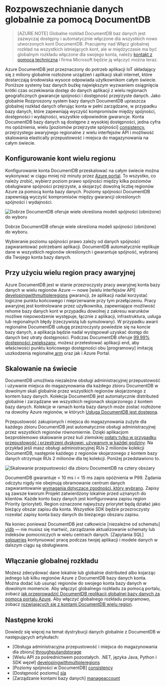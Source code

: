 <properties
   pageTitle="Rozpowszechnianie danych globalnie DocumentDB | Microsoft Azure"
   description="Informacje na temat odzyskiwania geo replikacji, pracy awaryjnej i danych planety skali przy użyciu globalnej baz danych z DocumentDB Azure, w pełni zarządzane usługi bazy danych NoSQL."
   services="documentdb"
   documentationCenter=""
   authors="kiratp"
   manager="jhubbard"
   editor=""/>

<tags
   ms.service="documentdb"
   ms.devlang="multiple"
   ms.topic="article"
   ms.tgt_pltfrm="na"
   ms.workload="na"
   ms.date="08/15/2016"
   ms.author="kipandya"/>
   
   
# <a name="distribute-data-globally-with-documentdb"></a>Rozpowszechnianie danych globalnie za pomocą DocumentDB

> [AZURE.NOTE] Globalne rozkład DocumentDB baz danych jest zazwyczaj dostępny i automatycznie włączone dla wszystkich nowo utworzonych kont DocumentDB. Pracujemy nad Włącz globalnej rozkład na wszystkich istniejących kont, ale w międzyczasie ma być globalnym rozkładu włączone dla swojego konta, należy [kontakt z pomocą techniczną](https://portal.azure.com/?#blade/Microsoft_Azure_Support/HelpAndSupportBlade) i firma Microsoft będzie ją włączyć można teraz.

Azure DocumentDB jest przeznaczony do potrzeb aplikacji IoT składający się z miliony globalnie rozłożone urządzeń i aplikacji skali internet, które dostarczają środowiska wysoce odpowiada użytkownikom całym świecie. Poniższe systemy baz danych buźkę największym wyzwaniem osiągnięcia krótki czas oczekiwania dostęp do danych aplikacji z wielu regionach geograficznych gwarancje spójności i dostępność przejrzyste danych. Jako globalnie Rozproszony system bazy danych DocumentDB upraszcza globalnej rozkład danych oferując konta w pełni zarządzane, w przypadku bazy danych, które zapewniają wyczyść kompromisów między spójności, dostępności i wydajności, wszystkie odpowiednie gwarancje. Konta DocumentDB bazy danych są dostępne z wysokiej dostępności, jedna cyfra ms opóźnienia, wielu [poziomów przejrzyste spójności] [consistency], przejrzystego awaryjnego regionalne z wielu interfejsów API i możliwość skalowania elastically przepustowość i miejsca do magazynowania na całym świecie. 

  
## <a name="configuring-multi-region-accounts"></a>Konfigurowanie kont wielu regionu

Konfigurowanie konta DocumentDB przeskalować na całym świecie można wykonywać w ciągu mniej niż minuty przez [Azure portal](documentdb-portal-global-replication.md). To wszystko, co należy zrobić, wybierz poziom prawo spójności między kilka poziomów obsługiwane spójności przejrzyste, a skojarzyć dowolną liczbę regionów Azure za pomocą konta bazy danych. Poziomy spójności DocumentDB zapewniają wyczyść kompromisów między gwarancji określonych spójności i wydajności. 

![Dobrze DocumentDB oferuje wiele określona modeli spójności (obniżone) do wyboru][1]

Dobrze DocumentDB oferuje wiele określona modeli spójności (obniżone) do wyboru.

Wybieranie poziomu spójności prawo zależy od danych spójności zagwarantować potrzebami aplikacji. DocumentDB automatycznie replikuje dane w wszystkich regionów określonych i gwarantuje spójność, wybranej dla Twojego konta bazy danych. 


## <a name="using-multi-region-failover"></a>Przy użyciu wielu region pracy awaryjnej 

Azure DocumentDB jest w stanie przezroczysty pracy awaryjnej konta bazy danych w wielu regionów Azure — nowe [wielu interfejsów API] [ developingwithmultipleregions] gwarancji, że aplikacji nadal korzystać logiczne punktu końcowego i nieprzerwanie przy tym przełączeniu. Pracy awaryjnej jest kontrolowane przez użytkownika, zapewniające możliwość rehome bazy danych kont w przypadku dowolnej z zakresu warunków możliwe niepowodzenie występuje, łącznie z aplikacji, infrastruktura, usługa lub regionalnych błędy (rzeczywistą lub symulowany). W przypadku awarii regionalne DocumentDB usługę przezroczysty powiedzie się na koncie bazy danych, a aplikacja będzie nadal występował uzyskać dostęp do danych bez utraty dostępności. Podczas DocumentDB oferuje [99,99% dostępności zwiększany][sla], możesz przetestować aplikacji end, aby właściwości punktu końcowego dostępności obu [programowy] imitację uszkodzenia regionalne[ arm] oraz jak i Azure Portal.


## <a name="scaling-across-the-planet"></a>Skalowanie na świecie
DocumentDB umożliwia niezależne obsługi administracyjnej przepustowość i używanie miejsca do magazynowania dla każdego zbioru DocumentDB w dowolnym skali globalnie przez wszystkich regionów skojarzonego z kontem bazy danych. Kolekcja DocumentDB jest automatycznie distributed globalnie i zarządzane we wszystkich regionach skojarzonego z kontem bazy danych. Kolekcje w ramach konta bazy danych może zostać rozłożone na dowolny Azure regionów, w których [Usługa DocumentDB jest dostępna][serviceregions]. 

Przepustowość zakupionych i miejsca do magazynowania zużyte dla każdego zbioru DocumentDB jest automatycznie obsługi administracyjnej przez wszystkich regionów równomiernie. Dzięki aplikacjom bezproblemowo skalowanie przez kuli ziemskiej [opłaty tylko w przypadku przepustowość i przestrzeni dyskowej, używanym w każdej godziny][pricing]. Na przykład jeśli masz obsługi administracyjnej RUs 2 milionów kolekcji DocumentDB, następnie każdego z regionów skojarzonego z kontem bazy danych otrzymuje RUs 2 milionów dla tej kolekcji. Poniżej przedstawiono to.

![Skalowanie przepustowości dla zbioru DocumentDB na cztery obszary][2]

DocumentDB gwarantuje < 10 ms i < 15 ms zapis opóźnienia w P99. Żądania odczytu nigdy nie obejmują obramowanie centrum danych zagwarantowanie [wymagania dotyczące zgodności, który wybrano][consistency]. Zapisy są zawsze kworum Projekt zatwierdzony lokalnie przed uznanych do klientów. Każde konto bazy danych jest konfigurowana zapisu region Priority (priorytet). Region oznaczone najwyższy priorytet będą działać jako bieżący obszar zapisu dla konta. Wszystkie SDK będzie przezroczysty rozesłać zapisy konta bazy danych do bieżącego obszaru zapisu. 

Na koniec ponieważ DocumentDB jest całkowicie [niezależne od schematu] [ vldb] — nie musisz się martwić, zarządzanie aktualizowanie schematy lub indeksów pomocniczych w wielu centrach danych. [Zapytania SQL] [ sqlqueries] kontynuować pracę podczas twojej aplikacji i modele danych w dalszym ciągu są obsługiwane. 


## <a name="enabling-global-distribution"></a>Włączanie globalnej rozkładu 

Możesz zdecydować dane lokalnie lub globalnie distributed albo kojarząc jednego lub kilku regionów Azure z DocumentDB bazy danych konta. Można dodać lub usunąć regionów do swojego konta bazy danych w dowolnym momencie. Aby włączyć globalnego rozkładu za pomocą portalu, zobacz [jak przeprowadzić DocumentDB replikacji globalnej bazy danych za pomocą portalu Azure](documentdb-portal-global-replication.md). Aby włączyć globalnego rozkładu programowo, zobacz [rozwijających się z kontami DocumentDB wielu region](documentdb-developing-with-multiple-regions.md).

## <a name="next-steps"></a>Następne kroki

Dowiedz się więcej na temat dystrybucji danych globalnie z DocumentDB w następujących artykułach:

* [Obsługa administracyjna przepustowość i miejsca do magazynowania dla zbioru] [throughputandstorage]
* [Wielu API za pośrednictwem pozostałych. .NET, języka Java, Python i SDK węzeł] [developingwithmultipleregions]
* [Poziomy spójności w DocumentDB] [consistency]
* [Dostępność poziomu] [sla]
* [Zarządzanie kontami bazy danych] [manageaccount]

[1]: ./media/documentdb-distribute-data-globally/consistency-tradeoffs.png
[2]: ./media/documentdb-distribute-data-globally/collection-regions.png

<!--Reference style links - using these makes the source content way more readable than using inline links-->
[pcolls]: documentdb-partition-data.md
[consistency]: documentdb-consistency-levels.md
[consistencytradeooffs]: ./documentdb-consistency-levels/#consistency-levels-and-tradeoffs
[developingwithmultipleregions]: documentdb-developing-with-multiple-regions.md
[createaccount]: documentdb-create-account.md
[manageaccount]: documentdb-manage-account.md
[manageaccount-consistency]: documentdb-manage-account.md#consistency
[throughputandstorage]: documentdb-manage.md
[arm]: documentdb-automation-resource-manager-cli.md
[regions]: https://azure.microsoft.com/regions/
[serviceregions]: https://azure.microsoft.com/en-us/regions/#services 
[pricing]: https://azure.microsoft.com/pricing/details/documentdb/
[sla]: https://azure.microsoft.com/support/legal/sla/documentdb/ 
[vldb]: http://www.vldb.org/pvldb/vol8/p1668-shukla.pdf
[sqlqueries]: documentdb-sql-query.md

